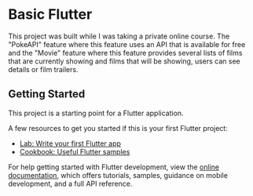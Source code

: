 # Basic Flutter

This project was built while I was taking a private online course. The "PokeAPI" feature where this feature uses an API that is available for free and the "Movie" feature where this feature provides several lists of films that are currently showing and films that will be showing, users can see details or film trailers.

## Getting Started

This project is a starting point for a Flutter application.

A few resources to get you started if this is your first Flutter project:

- [Lab: Write your first Flutter app](https://docs.flutter.dev/get-started/codelab)
- [Cookbook: Useful Flutter samples](https://docs.flutter.dev/cookbook)

For help getting started with Flutter development, view the
[online documentation](https://docs.flutter.dev/), which offers tutorials,
samples, guidance on mobile development, and a full API reference.
